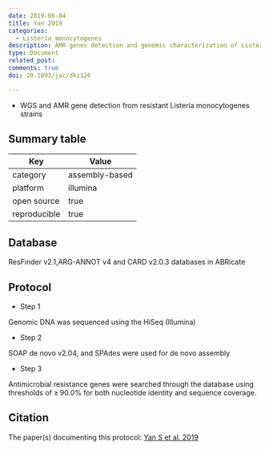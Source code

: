 ```yaml
---
date: 2019-06-04
title: Yan 2019
categories:
  - Listeria monocytogenes
description: AMR genes detection and genomic characterization of Listeria monocytogenes in China
type: Document
related_post:
comments: true
doi: 10.1093/jac/dkz126

---
```



* WGS and AMR gene detection from resistant Listeria monocytogenes strains



## Summary table

|Key|Value|
|----|----|
|category|assembly-based|
|platform|illumina|
|open source|true|
|reproducible|true|


## Database

ResFinder v2.1,ARG-ANNOT v4 and CARD v2.0.3 databases in ABRicate


## Protocol


* Step 1

Genomic DNA was sequenced using the HiSeq (Illumina)

* Step 2

SOAP de novo v2.04, and SPAdes were used for de novo assembly 

* Step 3 

Antimicrobial resistance genes were searched through the database using thresholds of ≥ 90.0% for both nucleotide identity and sequence coverage.

## Citation

The paper(s) documenting this protocol: 
[Yan S et al. 2019](https://doi.org/10.1093/jac/dkz126)
